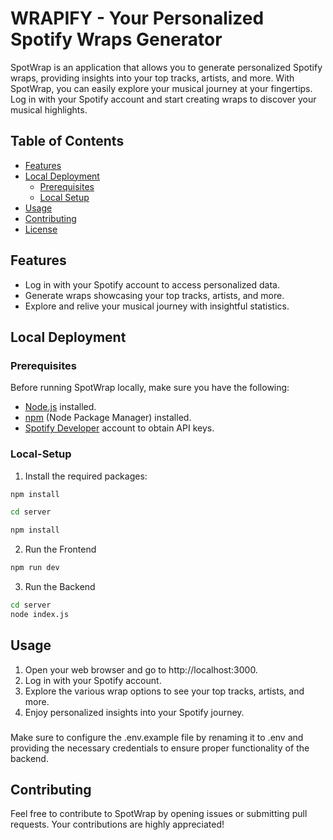 # WRAPIFY - Your Personalized Spotify Wraps Generator

SpotWrap is an application that allows you to generate personalized Spotify wraps, providing insights into your top tracks, artists, and more. With SpotWrap, you can easily explore your musical journey at your fingertips. Log in with your Spotify account and start creating wraps to discover your musical highlights.

## Table of Contents

- [Features](#features)
- [Local Deployment](#local-deployment)
  - [Prerequisites](#prerequisites)
  - [Local Setup](#local-setup)
- [Usage](#usage)
- [Contributing](#contributing)
- [License](#license)

## Features

- Log in with your Spotify account to access personalized data.
- Generate wraps showcasing your top tracks, artists, and more.
- Explore and relive your musical journey with insightful statistics.

## Local Deployment

### Prerequisites

Before running SpotWrap locally, make sure you have the following:

- [Node.js](https://nodejs.org/) installed.
- [npm](https://www.npmjs.com/) (Node Package Manager) installed.
- [Spotify Developer](https://developer.spotify.com/) account to obtain API keys.

### Local-Setup

1. Install the required packages:
```bash
npm install
```

```bash
cd server
```
```bash
npm install
```
2. Run the Frontend
```bash
npm run dev
```
3. Run the Backend
```bash
cd server
node index.js
```

## Usage

1. Open your web browser and go to http://localhost:3000.
2. Log in with your Spotify account.
3. Explore the various wrap options to see your top tracks, artists, and more.
4. Enjoy personalized insights into your Spotify journey.

### 
Make sure to configure the .env.example file by renaming it to .env and providing the necessary credentials to ensure proper functionality of the backend.

## Contributing

Feel free to contribute to SpotWrap by opening issues or submitting pull requests. Your contributions are highly appreciated!



